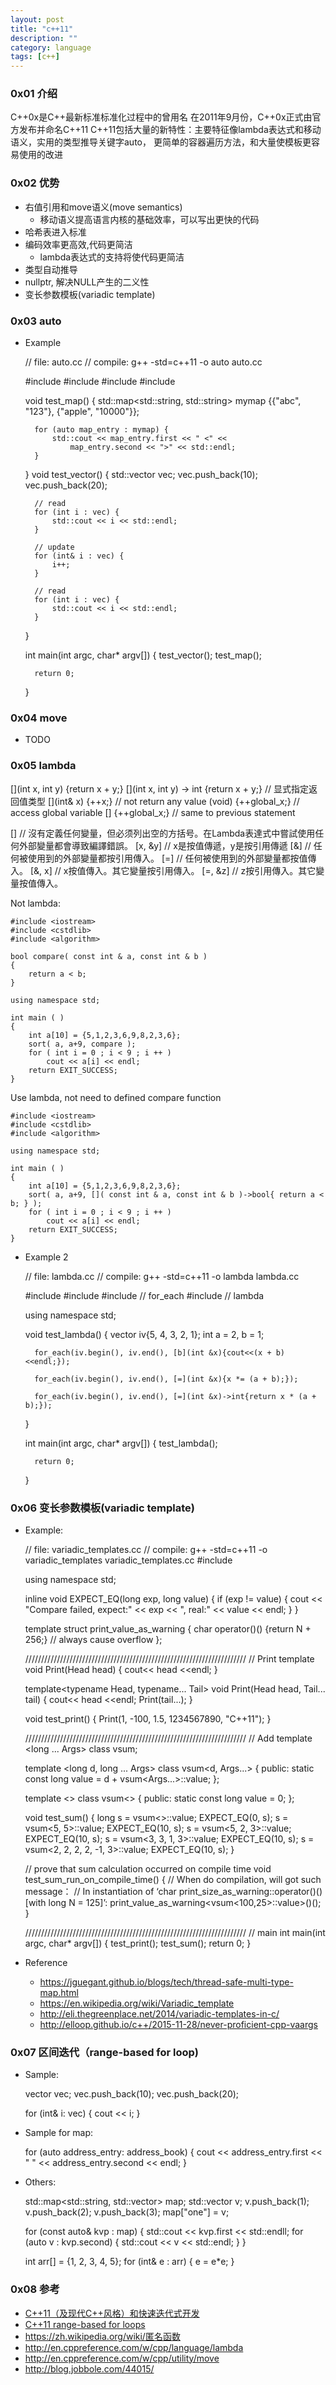 ```yaml
---
layout: post
title: "c++11"
description: ""
category: language 
tags: [c++]
---
```


### 0x01 介绍
C++0x是C++最新标准标准化过程中的曾用名
在2011年9月份，C++0x正式由官方发布并命名C++11
C++11包括大量的新特性：主要特征像lambda表达式和移动语义，实用的类型推导关键字auto，
更简单的容器遍历方法，和大量使模板更容易使用的改进

### 0x02 优势
* 右值引用和move语义(move semantics)
  - 移动语义提高语言内核的基础效率，可以写出更快的代码
* 哈希表进入标准
* 编码效率更高效,代码更简洁
  - lambda表达式的支持将使代码更简洁
* 类型自动推导
* nullptr, 解决NULL产生的二义性
* 变长参数模板(variadic template)

### 0x03 auto
* Example

    // file: auto.cc
    // compile: g++ -std=c++11 -o auto auto.cc

    #include <iostream>
    #include <vector>
    #include <string>
    #include <map>

    void test_map()
    {
        std::map<std::string, std::string> mymap {{"abc", "123"}, {"apple", "10000"}};

        for (auto map_entry : mymap) {
            std::cout << map_entry.first << " <" <<
                map_entry.second << ">" << std::endl;
        }
    }
    void test_vector()
    {
        std::vector<int> vec;
        vec.push_back(10);
        vec.push_back(20);

        // read
        for (int i : vec) {
            std::cout << i << std::endl;
        }

        // update
        for (int& i : vec) {
            i++;
        }

        // read
        for (int i : vec) {
            std::cout << i << std::endl;
        }
    }

    int main(int argc, char* argv[])
    {
        test_vector();
        test_map();

        return 0;
    }

### 0x04 move
* TODO

### 0x05 lambda
  [](int x, int y) {return x + y;}
  [](int x, int y) -> int {return x + y;} // 显式指定返回值类型
  [](int& x) {++x;}   // not return any value (void)
  []() {++global_x;}  // access global variable
  [] {++global_x;}    // same to previous statement

  []        // 沒有定義任何變量，但必须列出空的方括号。在Lambda表達式中嘗試使用任何外部變量都會導致編譯錯誤。
  [x, &y]   // x是按值傳遞，y是按引用傳遞
  [&]       // 任何被使用到的外部變量都按引用傳入。
  [=]       // 任何被使用到的外部變量都按值傳入。
  [&, x]    // x按值傳入。其它變量按引用傳入。
  [=, &z]   // z按引用傳入。其它變量按值傳入。

Not lambda:

    #include <iostream>
    #include <cstdlib>
    #include <algorithm>

    bool compare( const int & a, const int & b )
    {
        return a < b;
    }

    using namespace std;

    int main ( )
    {
        int a[10] = {5,1,2,3,6,9,8,2,3,6};
        sort( a, a+9, compare );
        for ( int i = 0 ; i < 9 ; i ++ )
            cout << a[i] << endl;
        return EXIT_SUCCESS;
    }

Use lambda, not need to defined compare function

    #include <iostream>
    #include <cstdlib>
    #include <algorithm>

    using namespace std;

    int main ( )
    {
        int a[10] = {5,1,2,3,6,9,8,2,3,6};
        sort( a, a+9, []( const int & a, const int & b )->bool{ return a < b; } );
        for ( int i = 0 ; i < 9 ; i ++ )
            cout << a[i] << endl;
        return EXIT_SUCCESS;
    }

* Example 2

    // file: lambda.cc
    // compile: g++ -std=c++11 -o lambda lambda.cc

    #include <iostream>
    #include <vector>
    #include <algorithm> // for_each
    #include <functional> // lambda

    using namespace std;

    void test_lambda()
    {
        vector<int> iv{5, 4, 3, 2, 1};
        int a = 2, b = 1;

        for_each(iv.begin(), iv.end(), [b](int &x){cout<<(x + b)<<endl;});

        for_each(iv.begin(), iv.end(), [=](int &x){x *= (a + b);});

        for_each(iv.begin(), iv.end(), [=](int &x)->int{return x * (a + b);});
    }

    int main(int argc, char* argv[])
    {
        test_lambda();

        return 0;
    }

### 0x06 变长参数模板(variadic template)
* Example:

    // file: variadic_templates.cc
    // compile: g++ -std=c++11 -o variadic_templates variadic_templates.cc
    #include <iostream>

    using namespace std;

    inline void EXPECT_EQ(long exp, long value) {
        if (exp != value) {
            cout << "Compare failed, expect:" << exp << ", real:" << value << endl;
        }
    }

    template<long N>
    struct print_value_as_warning
    {
        char operator()() {return N + 256;} // always cause overflow
    };

    //////////////////////////////////////////////////////////////////////
    // Print
    template<typename Head>
    void Print(Head head) {
        cout<< head <<endl;
    }

    template<typename Head, typename... Tail>
    void Print(Head head, Tail... tail) {
        cout<< head <<endl;
        Print(tail...);
    }

    void test_print()
    {
        Print(1, -100, 1.5, 1234567890, "C++11");
    }

    //////////////////////////////////////////////////////////////////////
    // Add
    template <long ... Args> class vsum;

    template <long d, long ... Args>
    class vsum<d, Args...> {
    public:
        static const long value = d + vsum<Args...>::value;
    };

    template <>
    class vsum<> {
    public:
        static const long value = 0;
    };

    void test_sum()
    {
        long s = vsum<>::value;             EXPECT_EQ(0, s);
        s = vsum<5, 5>::value;              EXPECT_EQ(10, s);
        s = vsum<5, 2, 3>::value;           EXPECT_EQ(10, s);
        s = vsum<3, 3, 1, 3>::value;        EXPECT_EQ(10, s);
        s = vsum<2, 2, 2, 2, -1, 3>::value; EXPECT_EQ(10, s);
    }

    // prove that sum calculation occurred on compile time
    void test_sum_run_on_compile_time()
    {
        // When do compilation, will got such message：
        // In instantiation of ‘char print_size_as_warning<N>::operator()() [with long N = 125]’:
        print_value_as_warning<vsum<100,25>::value>()();
    }

    //////////////////////////////////////////////////////////////////////
    // main
    int main(int argc, char* argv[])
    {
        test_print();
        test_sum();
        return 0;
    }

* Reference
  - <https://jguegant.github.io/blogs/tech/thread-safe-multi-type-map.html>
  - <https://en.wikipedia.org/wiki/Variadic_template>
  - <http://eli.thegreenplace.net/2014/variadic-templates-in-c/>
  - <http://elloop.github.io/c++/2015-11-28/never-proficient-cpp-vaargs>

### 0x07 区间迭代（range-based for loop)
* Sample:

    vector<int> vec;
    vec.push_back(10);
    vec.push_back(20);

    for (int& i: vec)
    {
        cout << i;
    }

* Sample for map:

    for (auto address_entry: address_book)
    {
        cout << address_entry.first << " " << address_entry.second << endl;
    }

* Others:

    std::map<std::string, std::vector<int>> map;
    std::vector<int> v;
    v.push_back(1);
    v.push_back(2);
    v.push_back(3);
    map["one"] = v;

    for (const auto& kvp : map)
    {
        std::cout << kvp.first << std::endll;
        for (auto v : kvp.second)
        {
            std::cout << v << std::endl;
        }
    }

    int arr[] = {1, 2, 3, 4, 5};
    for (int& e : arr)
    {
        e = e*e;
    }

### 0x08 参考
* [C++11（及现代C++风格）和快速迭代式开发](http://mindhacks.cn/2012/08/27/modern-cpp-practices/)
* [C++11 range-based for loops](http://www.cprogramming.com/c++11/c++11-ranged-for-loop.html)
* <https://zh.wikipedia.org/wiki/匿名函数>
* <http://en.cppreference.com/w/cpp/language/lambda>
* <http://en.cppreference.com/w/cpp/utility/move>
* <http://blog.jobbole.com/44015/>
